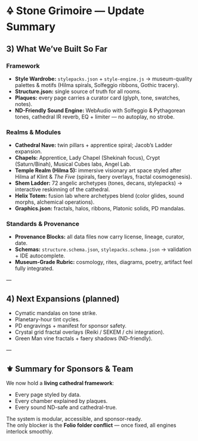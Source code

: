 # 🜍 Stone Grimoire — Update Summary

## 3) What We’ve Built So Far

### Framework
- **Style Wardrobe:** `stylepacks.json` + `style-engine.js` → museum-quality palettes & motifs (Hilma spirals, Solfeggio ribbons, Gothic tracery).
- **Structure.json:** single source of truth for all rooms.
- **Plaques:** every page carries a curator card (glyph, tone, swatches, notes).
- **ND-Friendly Sound Engine:** WebAudio with Solfeggio & Pythagorean tones, cathedral IR reverb, EQ + limiter — no autoplay, no strobe.

### Realms & Modules
- **Cathedral Nave:** twin pillars + apprentice spiral; Jacob’s Ladder expansion.
- **Chapels:** Apprentice, Lady Chapel (Shekinah focus), Crypt (Saturn/Binah), Musical Cubes labs, Angel Lab.
- **Temple Realm (Hilma 5):** immersive visionary art space styled after Hilma af Klint & *The Five* (spirals, faery overlays, fractal cosmogenesis).
- **Shem Ladder:** 72 angelic archetypes (tones, decans, stylepacks) → interactive reskinning of the cathedral.
- **Helix Totem:** fusion lab where archetypes blend (color glides, sound morphs, alchemical operations).
- **Graphics.json:** fractals, halos, ribbons, Platonic solids, PD mandalas.

### Standards & Provenance
- **Provenance Blocks:** all data files now carry license, lineage, curator, date.
- **Schemas:** `structure.schema.json`, `stylepacks.schema.json` → validation + IDE autocomplete.
- **Museum-Grade Rubric:** cosmology, rites, diagrams, poetry, artifact feel fully integrated.

—

## 4) Next Expansions (planned)
- Cymatic mandalas on tone strike.
- Planetary-hour tint cycles.
- PD engravings + manifest for sponsor safety.
- Crystal grid fractal overlays (Reiki / SEKEM / chi integration).
- Green Man vine fractals + faery shadows (ND-friendly).

—

## ⚜️ Summary for Sponsors & Team
We now hold a **living cathedral framework**:  
- Every page styled by data.  
- Every chamber explained by plaques.  
- Every sound ND-safe and cathedral-true.  

The system is modular, accessible, and sponsor-ready.  
The only blocker is the **Folio folder conflict** — once fixed, all engines interlock smoothly.